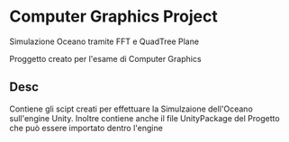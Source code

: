 # Computer Graphics Project
Simulazione Oceano tramite FFT e QuadTree Plane

Proggetto creato per l'esame di Computer Graphics

## Desc
Contiene gli scipt creati per effettuare la Simulzaione dell'Oceano sull'engine Unity.
Inoltre contiene anche il file UnityPackage del Progetto che può essere importato dentro l'engine
